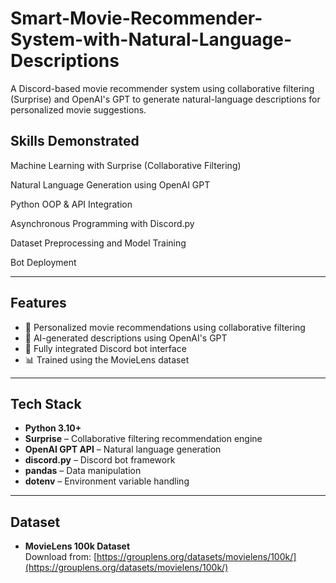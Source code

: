 # Smart-Movie-Recommender-System-with-Natural-Language-Descriptions
A Discord-based movie recommender system using collaborative filtering (Surprise) and OpenAI's GPT to generate natural-language descriptions for personalized movie suggestions.

## Skills Demonstrated
Machine Learning with Surprise (Collaborative Filtering)

Natural Language Generation using OpenAI GPT

Python OOP & API Integration

Asynchronous Programming with Discord.py

Dataset Preprocessing and Model Training

Bot Deployment 

---

## Features

- 🎯 Personalized movie recommendations using collaborative filtering
- 💬 AI-generated descriptions using OpenAI's GPT
- 🤖 Fully integrated Discord bot interface
- 📊 Trained using the MovieLens dataset

---

## Tech Stack

- **Python 3.10+**
- **Surprise** – Collaborative filtering recommendation engine
- **OpenAI GPT API** – Natural language generation
- **discord.py** – Discord bot framework
- **pandas** – Data manipulation
- **dotenv** – Environment variable handling

---

## Dataset

- **MovieLens 100k Dataset**  
  Download from: [https://grouplens.org/datasets/movielens/100k/](https://grouplens.org/datasets/movielens/100k/)  
 


